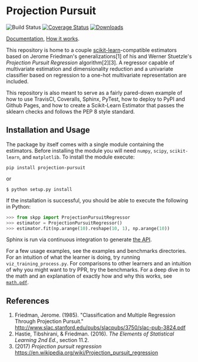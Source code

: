 # Projection Pursuit
![Build Status](https://github.com/pavelkomarov/projection-pursuit/actions/workflows/build.yml/badge.svg)
[![Coverage Status](https://coveralls.io/repos/github/pavelkomarov/projection-pursuit/badge.svg?branch=master&service=github)](https://coveralls.io/github/pavelkomarov/projection-pursuit?branch=master&service=github)
[![Downloads](https://pepy.tech/badge/projection-pursuit)](https://pepy.tech/project/projection-pursuit)

[Documentation](https://pavelkomarov.com/projection-pursuit/skpp.html), [How it works](https://pavelkomarov.com/projection-pursuit/math.pdf).

This repository is home to a couple [scikit-learn](http://scikit-learn.org/)-compatible estimators based on Jerome Friedman's generalizations[1] of his and Werner Stuetzle's *Projection Pursuit Regression* algorithm[2][3]. A regressor capable of multivariate estimation and dimensionality reduction and a univariate classifier based on regression to a one-hot multivariate representation are included.

This repository is also meant to serve as a fairly pared-down example of how to use TravisCI, Coveralls, Sphinx, PyTest, how to deploy to PyPI and Github Pages, and how to create a Scikit-Learn Estimator that passes the sklearn checks and follows the PEP 8 style standard.

## Installation and Usage
The package by itself comes with a single module containing the estimators. Before
installing the module you will need `numpy`, `scipy`, `scikit-learn`, and `matplotlib`.
To install the module execute:

```shell
pip install projection-pursuit
```
or
```shell
$ python setup.py install
``` 

If the installation is successful, you should be able to execute the following in Python:
```python
>>> from skpp import ProjectionPursuitRegressor
>>> estimator = ProjectionPursuitRegressor()
>>> estimator.fit(np.arange(10).reshape(10, 1), np.arange(10))
```

Sphinx is run via continuous integration to generate [the API](https://pavelkomarov.com/projection-pursuit/skpp.html).

For a few usage examples, see the examples and benchmarks directories. For an intuition of what the learner is doing, try running `viz_training_process.py`. For comparisons to other learners and an intuition of why you might want to try PPR, try the benchmarks. For a deep dive in to the math and an explanation of exactly how and why this works, see [`math.pdf`](https://pavelkomarov.com/projection-pursuit/math.pdf).

## References

1. Friedman, Jerome. (1985). "Classification and Multiple Regression Through Projection Pursuit." http://www.slac.stanford.edu/pubs/slacpubs/3750/slac-pub-3824.pdf
2. Hastie, Tibshirani, & Friedman. (2016). *The Elements of Statistical Learning 2nd Ed.*, section 11.2.
3. (2017) *Projection pursuit regression* https://en.wikipedia.org/wiki/Projection_pursuit_regression
